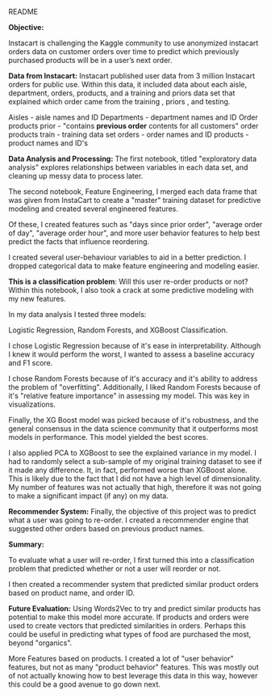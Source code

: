 README


**Objective:**

Instacart is challenging the Kaggle community to use anonymized instacart orders data on customer orders over time to predict which previously purchased products will be in a user’s next order.




**Data from Instacart:**
Instacart published user data from 3 million Instacart orders for public use. Within this data, it included data about each aisle, department, orders, products, and a training and priors data set that explained which order came from the training , priors , and testing.



Aisles - aisle names and ID
Departments - department names and ID
Order products prior - "contains **previous order** contents for all customers"
order products train - training data set
orders - order names and ID
products - product names and ID's



**Data Analysis and Processing:**
The first notebook, titled "exploratory data analysis" explores relationships between variables in each data set, and cleaning up messy data to process later.

The second notebook, Feature Engineering, I merged each data frame that was given from InstaCart to create a "master" training dataset for predictive modeling and created several engineered features.

Of these, I created features such as "days since prior order", "average order of day", "average order hour", and more user behavior features to help best predict the facts that influence reordering.

I created several user-behaviour variables to aid in a better prediction. I dropped categorical data to make feature engineering and modeling easier.

**This is a classification problem**:
 Will this user re-order products or not? Within this notebook, I also took a crack at some predictive modeling with my new features.


In my data analysis I tested three models:

Logistic Regression, Random Forests, and XGBoost Classification.

I chose Logistic Regression because of it's ease in interpretability. Although I knew it would perform the worst, I wanted to assess a baseline accuracy and F1 score.

I chose Random Forests because of it's accuracy and it's ability to address the problem of "overfitting". Additionally, I liked Random Forests because of it's "relative feature importance" in assessing my model. This was key in visualizations.

Finally, the XG Boost model was picked because of it's robustness, and the general consensus in the data science community that it outperforms most models in performance. This model yielded the best scores.

I also applied PCA to XGBoost to see the explained variance in my model. I had to randomly select a sub-sample of my original training dataset to see if it made any difference. It, in fact, performed worse than XGBoost alone. This is likely due to the fact that I did not have a high level of dimensionality. My number of features was not actually that high, therefore it was not going to make a significant impact (if any) on my data.


**Recommender System:**
Finally, the objective of this project was to predict what a user was going to re-order. I created a recommender engine that suggested other orders based on previous product names.

**Summary:**

To evaluate what a user will re-order, I first turned this into a classification problem that predicted whether or not a user will reorder or not.

I then created a recommender system that predicted similar product orders based on product name, and order ID.

**Future Evaluation:**
Using Words2Vec to try and predict similar products has potential to make this model more accurate. If products and orders were used to create vectors that predicted similarities in orders. Perhaps this could be useful in predicting what types of food are purchased the most, beyond "organics".

More Features based on products. I created a lot of "user behavior" features, but not as many "product behavior" features. This was mostly out of not actually knowing how to best leverage this data in this way, however this could be a good avenue to go down next.
